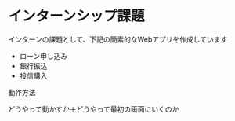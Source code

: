 # インターンシップ課題
インターンの課題として、下記の簡素的なWebアプリを作成しています
- ローン申し込み
- 銀行振込
- 投信購入

動作方法

どうやって動かすか＋どうやって最初の画面にいくのか
